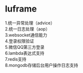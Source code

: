 # luframe
1.统一异常处理（advice）<br>
2.统一日志处理（aop）<br>
3.websocket通信能力<br>
4.登录权限验证<br>
5.微信QQ第三方登录<br>
6.lambda表达式支持<br>
7.redis支持<br>
8.mongodb存储后台用户操作日志支持<br>
